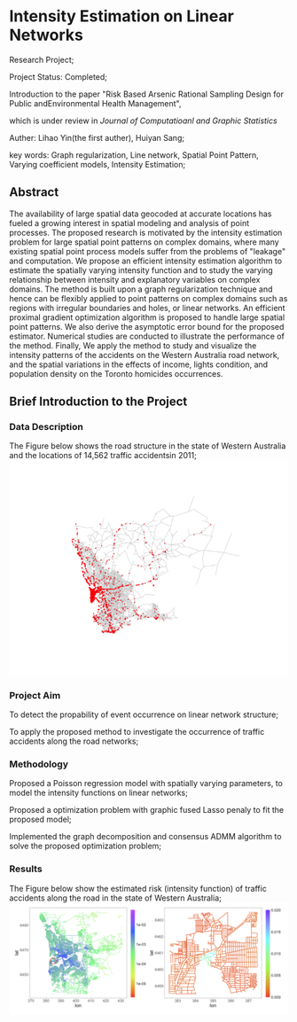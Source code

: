 # Intensity Estimation on Linear Networks
Research Project;

Project Status: Completed;

Introduction to the paper "Risk Based Arsenic Rational Sampling Design for Public andEnvironmental Health Management",

which is under review in *Journal of Computatioanl and Graphic Statistics*

Auther: Lihao Yin(the first auther), Huiyan Sang;

key words: Graph regularization, Line network, Spatial Point Pattern, Varying coefficient models, Intensity Estimation;

## Abstract
The availability of large spatial data geocoded at accurate locations has fueled a growing interest in spatial modeling and analysis of point processes.  The proposed research is motivated by the intensity estimation problem for large spatial point patterns on complex domains, where many existing spatial point process models suffer from the problems of "leakage" and computation. We propose an efficient intensity estimation algorithm to estimate the spatially varying intensity function and to study the varying relationship between intensity and explanatory variables on complex domains. The method is built upon a graph regularization technique and hence can be flexibly applied to point patterns on complex domains such as regions with irregular boundaries and holes, or linear networks. An efficient proximal gradient optimization algorithm is proposed to handle large spatial point patterns.  We also derive the asymptotic error bound for the proposed estimator. Numerical studies are conducted to illustrate the performance of the method.  Finally,  We apply the method to study and visualize the intensity patterns of the accidents on the Western Australia road network,  and the spatial variations in the effects of income, lights condition, and population density on the Toronto homicides occurrences.
 
 ## Brief Introduction to the Project
 ### Data Description

The Figure below shows the road structure in the state of Western Australia and the locations of 14,562 traffic accidentsin 2011;
 ![image](Figures/PerthFull.png)
 
 ### Project Aim
 To detect the propability of event occurrence on linear network structure;
 
 To apply the proposed method to investigate the occurrence of traffic accidents along the road networks;
 
 ### Methodology
 Proposed a Poisson regression model with spatially varying parameters, to model the intensity functions on linear networks;
 
 Proposed a optimization problem with graphic fused Lasso penaly to fit the proposed model;
 
 Implemented the graph decomposition and consensus ADMM algorithm to solve the proposed optimization problem; 
 
 
 ### Results
 
 The Figure below show the estimated risk (intensity function) of traffic accidents along the road in the state of Western Australia;
 ![image](Figures/PerthZoomFF.png)
